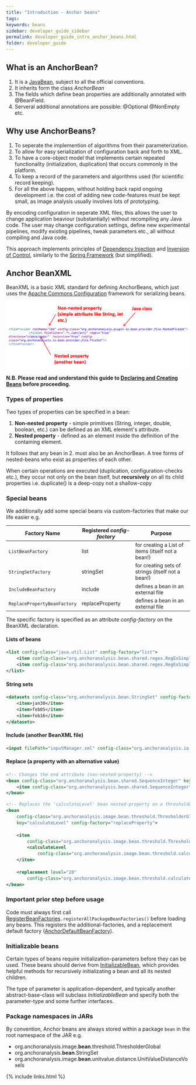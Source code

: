```yaml
---
title: "Introduction - Anchor beans"
tags:
keywords: beans
sidebar: developer_guide_sidebar
permalink: developer_guide_intro_anchor_beans.html
folder: developer_guide
---
```


## What is an AnchorBean?

1. It is a [JavaBean](https://en.wikipedia.org/wiki/JavaBeans), subject to all the official conventions.
2. It inherits form the class *AnchorBean*
3. The fields which define bean properties are additionally annotated with @BeanField.
4. Serveral additional annotations are possible: @Optional @NonEmpty etc.

## Why use AnchorBeans?

1. To seperate the implemention of algorithms from their parameterization.
2. To allow for easy serialization of configuration back and forth to XML.
3. To have a core-object model that implements certain repeated functionality (initialization, duplication) that occurs commonly in the platform.
4. To keep a record of the parameters and algorithms used (for scientific record keeping).
5. For all the above happen, without holding back rapid ongoing development i.e. the cost of adding new code-features must be kept small, as image analysis usually involves lots of prototyping.

By encoding configuration in seperate XML files, this allows the user to change application beaviour (substantially) without recompiling any Java code. The user may change configuration settings, define new experimental pipelines, modify existing pipelines, tweak parameters etc., all without compiling and Java code.

This approach implements principles of [Dependency Injection](https://en.wikipedia.org/wiki/Dependency_injection) and [Inversion of Control](https://en.wikipedia.org/wiki/Inversion_of_control), similarly to the [Spring Framework](https://en.wikipedia.org/wiki/Spring_Framework) (but simplified).

## Anchor BeanXML

BeanXML is a basic XML standard for defining AnchorBeans, which just uses the [Apache Commons Configuration](https://commons.apache.org/proper/commons-configuration/) framework for serializing beans.

![beanxml.png](/images/anchor_beans/beanxml.png)

**N.B. Please read and understand this guide to [Declaring and Creating Beans](https://commons.apache.org/proper/commons-configuration/userguide/howto_beans.html) before proceeding.**

### Types of properties

Two types of properties can be specified in a bean:

1. **Non-nested property** - simple primitives (String, integer, double, boolean, etc.) can be defined as an XML element's attribute.
2. **Nested property** - defined as an element inside the definition of the containing element.

It follows that any bean in 2. must also be an AnchorBean. A tree forms of nested-beans who exist as properties of each other.

When certain operations are executed (duplication, configuration-checks etc.), they occur not only on the bean itself, but **recursively** on all its child properties i.e. duplicate() is a deep-copy not a shallow-copy

### Special beans
We additionally add some special beans via custom-factories that make our life easier e.g.

| Factory Name | Registered *config-factory* | Purpose
|--------------|-----------------|--------
| `ListBeanFactory` | list | for creating a List of items (itself not a bean!)
| `StringSetFactory` | stringSet | for creating sets of strings (itself not a bean!)
| `IncludeBeanFactory` | include | defines a bean in an external file
| `ReplacePropertyBeanFactory` | replaceProperty | defines a bean in an external file

The specific factory is specified as an attribute *config-factory* on the BeanXML declaration.

#### Lists of beans

```xml
<list config-class="java.util.List" config-factory="list">
	<item config-class="org.anchoranalysis.bean.shared.regex.RegExSimple" matchString="*_red.tif$"/>
	<item config-class="org.anchoranalysis.bean.shared.regex.RegExSimple" matchString="*_blue.tif$"/>
</list>
```

#### String sets

```xml
<datasets config-class="org.anchoranalysis.bean.StringSet" config-factory="stringSet">
	<item>jan30</item>
	<item>feb05</item>
	<item>feb16</item>
</datasets>
```

#### Include (another BeanXML file)

```xml
<input filePath="inputManager.xml" config-class="org.anchoranalysis.io.bean.input.InputManager" config-factory="include"/>
```

#### Replace (a property with an alternative value)

```xml
<!-- Changes the end attribute (non-nested-property) -->
<bean config-class="org.anchoranalysis.bean.shared.SequenceInteger" key="end" replacement="10" config-factory="replaceProperty">
	<item config-class="org.anchoranalysis.bean.shared.SequenceInteger" start="1" end="5"/>
</bean>
```

```xml
<!-- Replaces the 'calculateLevel' bean nested-property on a thresholder -->
<bean
    config-class="org.anchoranalysis.image.bean.threshold.ThresholderGlobal"
    key="calculateLevel" config-factory="replaceProperty">

    <item
        config-class="org.anchoranalysis.image.bean.threshold.ThresholderGlobal">
        <calculateLevel
            config-class="org.anchoranalysis.image.bean.threshold.calculatelevel.Otsu" />
    </item>

    <replacement level="20"
        config-class="org.anchoranalysis.image.bean.threshold.calculatelevel.Constant" />
</bean>
```

### Important prior step before usage

Code must always first call [RegisterBeanFactories](https://github.com/anchoranalysis/anchor/blob/master/anchor-bean/src/main/java/org/anchoranalysis/bean/xml/RegisterBeanFactories.java)`.registerAllPackageBeanFactories()` before loading any beans. This registers the additional-factories, and a replacement default factory ([AnchorDefaultBeanFactory](https://github.com/anchoranalysis/anchor/blob/master/anchor-bean/src/main/java/org/anchoranalysis/bean/xml/factory/AnchorDefaultBeanFactory.java)).

### Initializable beans

Certain types of beans require initialization-parameters before they can be used. These beans should derive from [InitializableBean](https://github.com/anchoranalysis/anchor/blob/master/anchor-bean/src/main/java/org/anchoranalysis/bean/init/InitializableBean.java), which provides helpful methods for recursively initializating a bean and all its nested children.

The type of parameter is application-dependent, and typically another abstract-base-class will subclass *InitializableBean* and specify both the parameter-type and some further interfaces.

### Package namespaces in JARs

By convention, Anchor beans are always stored within a package `bean` in the root namespace of the JAR e.g.

- org.anchoranalysis.image.**bean**.threshold.ThresholderGlobal
- org.anchoranalysis.**bean**.StringSet
- org.anchoranalysis.image.**bean**.unitvalue.distance.UnitValueDistanceVoxels


{% include links.html %}

